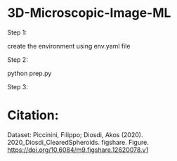 # 3D-Microscopic-Image-ML

Step 1:

create the environment using env.yaml file

Step 2:

python prep.py

Step 3:


# Citation:
Dataset: Piccinini, Filippo; Diosdi, Akos (2020). 2020_Diosdi_ClearedSpheroids. figshare. Figure. https://doi.org/10.6084/m9.figshare.12620078.v1